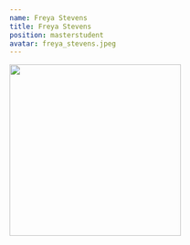 ```yaml
---
name: Freya Stevens
title: Freya Stevens
position: masterstudent
avatar: freya_stevens.jpeg
---
```


<img width="300" src="{{site.baseurl}}/images/people/{{page.avatar}}" data-action="zoom">

<!-- <i class="fa fa-bar-chart"></i> [Google Scholar]() -->
<br>
<!-- <i class="fa fa-home"></i> [Homepage]() -->

